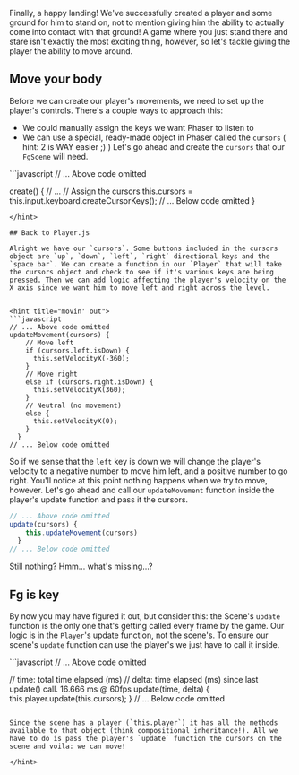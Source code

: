 Finally, a happy landing! We've successfully created a player and some ground for him to stand on, not to mention giving him the ability to actually come into contact with that ground! A game where you just stand there and stare isn't exactly the most exciting thing, however, so let's tackle giving the player the ability to move around.

## Move your body

Before we can create our player's movements, we need to set up the player's controls. There's a couple ways to approach this:

* We could manually assign the keys we want Phaser to listen to
* We can use a special, ready-made object in Phaser called the `cursors`
( hint: 2 is WAY easier ;) )
Let's go ahead and create the `cursors` that our `FgScene` will need.

<hint title="cursors">
```javascript
// ... Above code omitted

create() {
// ...
    // Assign the cursors
    this.cursors = this.input.keyboard.createCursorKeys();
// ... Below code omitted
}
```
</hint>

## Back to Player.js

Alright we have our `cursors`. Some buttons included in the cursors object are `up`, `down`, `left`, `right` directional keys and the `space bar`. We can create a function in our `Player` that will take the cursors object and check to see if it's various keys are being pressed. Then we can add logic affecting the player's velocity on the X axis since we want him to move left and right across the level.


<hint title="movin' out">
```javascript
// ... Above code omitted
updateMovement(cursors) {
    // Move left
    if (cursors.left.isDown) {
      this.setVelocityX(-360);
    }
    // Move right
    else if (cursors.right.isDown) {
      this.setVelocityX(360);
    }
    // Neutral (no movement)
    else {
      this.setVelocityX(0);
    }
  }
// ... Below code omitted
```

So if we sense that the `left` key is down we will change the player's velocity to a negative number to move him left, and a positive number to go right. You'll notice at this point nothing happens when we try to move, however.  Let's go ahead and call our `updateMovement` function inside the player's update function and pass it the cursors.

```javascript
// ... Above code omitted
update(cursors) {
    this.updateMovement(cursors)
  }
// ... Below code omitted
```

Still nothing? Hmm... what's missing...?

</hint>

## Fg is key

By now you may have figured it out, but consider this: the Scene's `update` function is the only one that's getting called every frame by the game. Our logic is in the `Player`'s update function, not the scene's. To ensure our scene's `update` function can use the player's we just have to call it inside.



<hint title="updating with update">
```javascript
// ... Above code omitted

// time: total time elapsed (ms)
  // delta: time elapsed (ms) since last update() call. 16.666 ms @ 60fps
  update(time, delta) {
    this.player.update(this.cursors);
  }
// ... Below code omitted
```

Since the scene has a player (`this.player`) it has all the methods available to that object (think compositional inheritance!). All we have to do is pass the player's `update` function the cursors on the scene and voila: we can move!

</hint>

